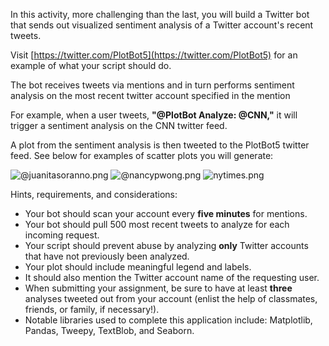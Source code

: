 In this activity, more challenging than the last, you will build a Twitter bot that sends out visualized sentiment analysis of a Twitter account's recent tweets.

Visit [https://twitter.com/PlotBot5](https://twitter.com/PlotBot5) for an example of what your script should do.

The bot receives tweets via mentions and in turn performs sentiment analysis on the most recent twitter account specified in the mention

For example, when a user tweets, __"@PlotBot Analyze: @CNN,"__ it will trigger a sentiment analysis on the CNN twitter feed.

A plot from the sentiment analysis is then tweeted to the PlotBot5 twitter feed. See below for examples of scatter plots you will generate:

![@juanitasoranno.png](@juanitasoranno.png)
![@nancypwong.png](@nancypwong.png)
![nytimes.png](nytimes.png)


Hints, requirements, and considerations:

* Your bot should scan your account every __five minutes__ for mentions.
* Your bot should pull 500 most recent tweets to analyze for each incoming request.
* Your script should prevent abuse by analyzing __only__ Twitter accounts that have not previously been analyzed.
* Your plot should include meaningful legend and labels.
* It should also mention the Twitter account name of the requesting user.
* When submitting your assignment, be sure to have at least __three__ analyses tweeted out from your account (enlist the help of classmates, friends, or family, if necessary!).
* Notable libraries used to complete this application include: Matplotlib, Pandas, Tweepy, TextBlob, and Seaborn.